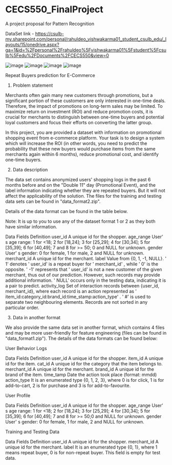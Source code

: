 # CECS550_FinalProject
A project proposal for Pattern Recognition

DataSet link - https://csulb-my.sharepoint.com/personal/rahuldeo_vishwakarma01_student_csulb_edu/_layouts/15/onedrive.aspx?ga=1&id=%2Fpersonal%2Frahuldeo%5Fvishwakarma01%5Fstudent%5Fcsulb%5Fedu%2FDocuments%2FCECS550&view=0 

 ![image](https://user-images.githubusercontent.com/21274265/233248898-72861fc6-2c89-4671-ae74-eed4146aab99.png)
![image](https://user-images.githubusercontent.com/21274265/233248949-15ed58ef-c000-439c-85f0-31f90dcc8161.png)
![image](https://user-images.githubusercontent.com/21274265/233248967-e5bf9755-f329-4a7b-b725-155eeb85374c.png)
![image](https://user-images.githubusercontent.com/21274265/233248993-cad3fd98-4b1d-47c8-bb02-c480077f3920.png)

Repeat Buyers prediction for E-Commerce

1.	Problem statement 

Merchants often gain many new customers through promotions, but a significant portion of these customers are only interested in one-time deals. Therefore, the impact of promotions on long-term sales may be limited. To maximize return on investment (ROI) and reduce promotion costs, it is crucial for merchants to distinguish between one-time buyers and potential loyal customers and focus their efforts on converting the latter group.

In this project, you are provided a dataset with information on promotional shopping event from e-commerce platform. Your task is to design a system which will increase the ROI (in other words, you need to predict the probability that these new buyers would purchase items from the same merchants again within 6 months), reduce promotional cost, and identify one-time buyers. 

2.	Data description

The data set contains anonymized users' shopping logs in the past 6 months before and on the "Double 11" day (Promotional Event), and the label information indicating whether they are repeated buyers. But it will not affect the applicability of the solution. The files for the training and testing data sets can be found in "data_format2.zip". 

Details of the data format can be found in the table below.

Note: It is up to you to use any of the dataset format 1 or 2 as they both have similar information. 

Data Fields	Definition
user_id	A unique id for the shopper.
age_range	User' s age range: 1 for <18; 2 for [18,24]; 3 for [25,29]; 4 for [30,34]; 5 for [35,39]; 6 for [40,49]; 7 and 8 for >= 50;
0 and NULL for unknown.
gender	User' s gender: 0 for female, 1 for male, 2 and NULL for unknown.
merchant_id	A unique id for the merchant.
label	Value from {0, 1, -1, NULL}. ' 1' denotes ' user_id' is a repeat buyer for ' merchant_id' , while ' 0' is the opposite. ' -1' represents that ' user_id' is not a new customer of the given merchant, thus out of our prediction. However, such records may provide additional information. ' NULL' occurs only in the testing data, indicating it is a pair to predict.
activity_log	Set of interaction records between {user_id, merchant_id}, where each record is an action represented as ' item_id:category_id:brand_id:time_stamp:action_type' . ' #' is used to separate two neighbouring elements. Records are not sorted in any particular order.




3.	Data in another format

We also provide the same data set in another format, which contains 4 files and may be more user-friendly for feature engineering (files can be found in "data_format1.zip"). The details of the data formats can be found below:


User Behavior Logs

Data Fields	Definition
user_id	A unique id for the shopper.
item_id	A unique id for the item.
cat_id	A unique id for the category that the item belongs to.
merchant_id	A unique id for the merchant.
brand_id	A unique id for the brand of the item.
time_tamp	Date the action took place (format: mmdd)
action_type	It is an enumerated type {0, 1, 2, 3}, where 0 is for click, 1 is for add-to-cart, 2 is for purchase and 3 is for add-to-favourite.

User Profile

Data Fields	Definition
user_id	A unique id for the shopper.
age_range	User' s age range: 1 for <18; 2 for [18,24]; 3 for [25,29]; 4 for [30,34]; 5 for [35,39]; 6 for [40,49]; 7 and 8 for >= 50;0 and NULL for unknown.
gender	User' s gender: 0 for female, 1 for male, 2 and NULL for unknown.

Training and Testing Data

Data Fields	Definition
user_id	A unique id for the shopper.
merchant_id	A unique id for the merchant.
label	It is an enumerated type {0, 1}, where 1 means repeat buyer, 0 is for non-repeat buyer. This field is empty for test data.